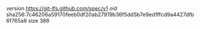 version https://git-lfs.github.com/spec/v1
oid sha256:7c46206a59170feeb0df20ab27919b36f5dd5b7e9ed1ffcd9a4427dfb6f765a8
size 388
